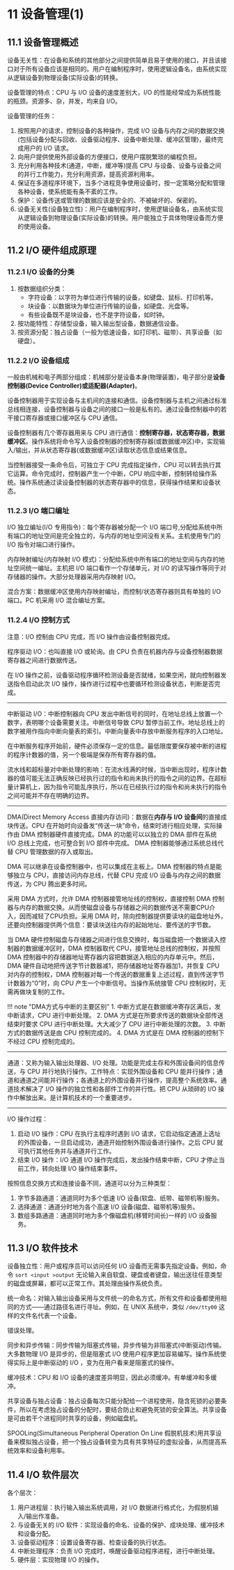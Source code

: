 # 11 设备管理(1)

## 11.1 设备管理概述

设备无关性：在设备和系统的其他部分之间提供简单且易于使用的接口，并且该接口对于所有设备应该是相同的。用户在编制程序时，使用逻辑设备名，由系统实现从逻辑设备到物理设备(实际设备)的转换。

设备管理的特点：CPU 与 I/O 设备的速度差别大，I/O 的性能经常成为系统性能的瓶颈。资源多、杂，并发，均来自 I/O。

设备管理的任务：

1. 按照用户的请求，控制设备的各种操作，完成 I/O 设备与内存之间的数据交换(包括设备分配与回收、设备驱动程序、设备中断处理、缓冲区管理)，最终完成用户的 I/O 请求。
2. 向用户提供使用外部设备的方便接口，使用户摆脱繁琐的编程负担。
3. 充分利用各种技术(通道，中断，缓冲等)提高 CPU 与设备、设备与设备之间的并行工作能力，充分利用资源，提高资源利用率。
4. 保证在多道程序环境下，当多个进程竞争使用设备时，按一定策略分配和管理各种设备，使系统能有条不紊的工作。
5. 保护：设备传送或管理的数据应该是安全的、不被破坏的、保密的。
6. 设备无关性(设备独立性)：用户在编制程序时，使用逻辑设备名，由系统实现从逻辑设备到物理设备(实际设备)的转换。用户能独立于具体物理设备而方便的使用设备。

## 11.2 I/O 硬件组成原理

### 11.2.1 I/O 设备的分类

1. 按数据组织分类：
    - 字符设备：以字符为单位进行传输的设备，如键盘、鼠标、打印机等。
    - 块设备：以数据块为单位进行传输的设备，如硬盘、光盘等。
    - 有些设备既不是块设备，也不是字符设备，如时钟。
2. 按功能特性：存储型设备，输入输出型设备，数据通信设备。
3. 按资源分配：独占设备（一般为低速设备，如打印机、磁带）、共享设备（如硬盘）。

### 11.2.2 I/O 设备组成

一般由机械和电子两部分组成：机械部分是设备本身(物理装置)，电子部分是**设备控制器(Device Controller)或适配器(Adapter)**。

设备控制器用于实现设备与主机间的连接和通信。设备控制器与主机之间通过标准总线相连接，设备控制器与设备之间的接口一般是私有的。通过设备控制器中的若干接口寄存器或接口缓冲区与 CPU 通信。

设备控制器有几个寄存器用来与 CPU 进行通信：**控制寄存器，状态寄存器，数据缓冲区**。操作系统将命令写入设备控制器的控制寄存器(或数据缓冲区)中，实现输入/输出，并从状态寄存器(或数据缓冲区)读取状态信息或结果信息。

当控制器接受一条命令后，可独立于 CPU 完成指定操作，CPU 可以转去执行其它运算。命令完成时，控制器产生一个中断，CPU 响应中断，控制转给操作系统。操作系统通过读设备控制器的状态寄存器中的信息，获得操作结果和设备状态。

### 11.2.3 I/O 端口编址

I/O 独立编址(I/O 专用指令)：每个寄存器被分配一个 I/O 端口号,分配给系统中所有端口的地址空间是完全独立的，与内存的地址空间没有关系。主机使用专门的 I/O 指令对端口进行操作。

内存映射编址(内存映射 I/O 模式)：分配给系统中所有端口的地址空间与内存的地址空间统一编址。主机把 I/O 端口看作一个存储单元，对 I/O 的读写操作等同于对存储器的操作。大部分处理器采用内存映射 I/O。

混合方案：数据缓冲区使用内存映射编址，而控制/状态寄存器则具有单独的 I/O 端口。PC 机采用 I/O 混合编址方案。

### 11.2.4 I/O 控制方式

注意：I/O 控制由 CPU 完成，而 I/O 操作由设备控制器完成。

程序驱动 I/O：也叫直接 I/O 或轮询。由 CPU 负责在机器内存与设备控制器数据寄存器之间进行数据传送。

在 I/O 操作之前，设备驱动程序循环检测设备是否就绪，如果空闲，就向控制器发送指令启动此次 I/O 操作，操作进行过程中也要循环检测设备状态，判断是否完成。

---

中断驱动 I/O：中断控制器向 CPU 发出中断信号的同时，在地址总线上放置一个数字，表明哪个设备需要关注。中断信号导致 CPU 暂停当前工作。地址总线上的数字被用作指向中断向量表的索引。中断向量表中存放中断服务程序的入口地址。

在中断服务程序开始前，硬件必须保存一定的信息。最低限度要保存被中断的进程的程序计数器的值，另一个极端是保存所有寄存器的值。

流水线和超标量对中断处理的影响：在流水线满的时候，当中断出现时，程序计数器的值可能无法正确反映已经执行过的指令和尚未执行的指令之间的边界。在超标量计算机上，因为指令可能乱序执行，所以在已经执行过的指令和尚未执行的指令之间可能并不存在明确的边界。

---

DMA(Direct Memory Access 直接内存访问)：数据在**内存与 I/O 设备间**的直接成块传送。CPU 在开始时向设备发“传送一块”命令，结束时进行相应处理，实际操作由 DMA 控制器硬件直接完成。DMA 的功能可以以独立的 DMA 部件在系统 I/O 总线上完成，也可整合到 I/O 部件中完成。 DMA 控制器能够通过系统总线代替 CPU 管理数据的存入或取出。

DMA 可以继承在设备控制器中，也可以集成在主板上。DMA 控制器的特点是能够独立与 CPU，直接访问内存总线，代替 CPU 完成 I/O 设备与内存之间的数据传送，为 CPU 腾出更多时间。

采用 DMA 方式时，允许 DMA 控制器接管地址线的控制权，直接控制 DMA 控制器与内存的数据交换。从而使磁盘设备与存储器之间的数据传送不需要CPU介入，因而减轻了CPU负担。采用 DMA 时，除向控制器提供要读块的磁盘地址外，还要向控制器提供两个信息：要读块送往内存的起始地址、要传送的字节数。

当 DMA 硬件控制磁盘与存储器之间进行信息交换时，每当磁盘把一个数据读入控制器的数据缓冲区时，DMA 控制器取代 CPU，接管地址总线的控制权，并按照 DMA 控制器中的存储器地址寄存器内容把数据送入相应的内存单元中。然后，DMA 硬件自动地把传送字节计数器减1，把存储器地址寄存器加1，并恢复 CPU 对内存的控制权，DMA 控制器对每一个传送的数据重复上述过程，直到传送字节计数器为“0”时，向 CPU 产生一个中断信号。当操作系统接管 CPU 控制权时，无需再做块复制的工作。

!!! note "DMA方式与中断的主要区别"
    1. 中断方式是在数据缓冲寄存区满后，发中断请求，CPU 进行中断处理。
    2. DMA 方式是在所要求传送的数据块全部传送结束时要求 CPU 进行中断处理。大大减少了 CPU 进行中断处理的次数。
    3. 中断方式的数据传送是由 CPU 控制完成的。
    4. DMA 方式是在 DMA 控制器的控制下不经过 CPU 控制完成的。

---

通道：又称为输入输出处理器、I/O 处理。功能是完成主存和外围设备间的信息传送，与 CPU 并行地执行操作。工作特点：实现外围设备和 CPU 能并行操作；通道和通道之间能并行操作；各通道上的外围设备并行操作，提高整个系统效率。通道技术解决了 I/O 操作的独立性和各部件工作的并行性。把 CPU 从琐碎的 I/O 操作中解放出来。是计算机技术的一个重要进步。

---

I/O 操作过程：

1. 启动 I/O 操作：CPU 在执行主程序时遇到 I/O 请求，它启动指定通道上选址的外围设备，一旦启动成功，通道开始控制外围设备进行操作。之后 CPU 就可执行其他任务并与通道并行工作。
2. 结束 I/O 操作：I/O 通道 I/O 操作完成后，发出操作结束中断，CPU 才停止当前工作，转向处理 I/O 操作结束事件。

按照信息交换方式和连接设备不同，通道可以分为三种类型：

1. 字节多路通道：通道同时为多个低速 I/O 设备(软盘、纸带、磁带机等)服务。
2. 选择通道：通道分时地为各个高速 I/O 设备(磁盘、磁带机等)服务。
3. 数组多路通道：通道同时地为多个像磁盘机(移臂时间长)一样的 I/O 设备服务。

## 11.3 I/O 软件技术

设备独立性：用户或程序员可以访问任何 I/O 设备而无需事先指定设备。例如，命令 `sort <input >output` 无论输入来自软盘、硬盘或者键盘，输出送往任意类型的磁盘或屏幕，都可以正常工作。其处理由操作系统负责。

统一命名：对输入输出设备采用与文件统一的命名方式，所有文件和设备都使用相同的方式——通过路径名进行寻址。例如，在 UNIX 系统中，类似 `/dev/tty00` 这样的文件名代表一个设备。

错误处理。

同步和异步传输：同步传输为阻塞式传输，异步传输为非阻塞式(中断驱动)传输。大多数物理 I/O 是异步的，但是阻塞式 I/O 使用户程序更加容易编写。操作系统使得实际上是中断驱动的 I/O ，变为在用户看来是阻塞式的操作。

缓冲技术：CPU 和 I/O 设备的速度差异明显，因此必须缓冲。有单缓冲和多缓冲。

共享设备与独占设备：独占设备每次只能分配给一个进程使用，隐含死锁的必要条件，所以在考虑独占设备的分配时，要结合防止和避免死锁的安全算法。共享设备是可由若干个进程同时共享的设备，例如磁盘机。

SPOOLing(Simultaneous Peripheral Operation On Line 假脱机技术)用共享设备来模拟独占设备，把一个独占设备转变为具有共享特征的虚拟设备，从而提高系统效率和设备利用率。

## 11.4 I/O 软件层次

各个层次：

1. 用户进程层：执行输入输出系统调用，对 I/O 数据进行格式化，为假脱机输入/输出作准备。
2. 与设备无关的 I/O 软件：实现设备的命名、设备的保护、成块处理、缓冲技术和设备分配。
3. 设备驱动程序：设置设备寄存器、检查设备的执行状态。
4. 中断处理程序：负责 I/O 完成时，唤醒设备驱动程序进程，进行中断处理。
5. 硬件层：实现物理 I/O 的操作。
